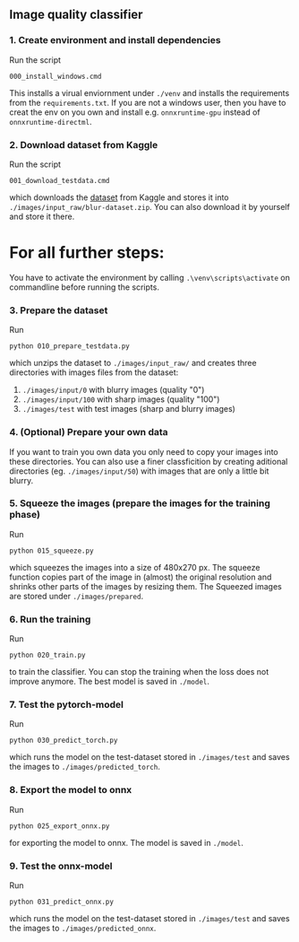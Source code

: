 ## Image quality classifier

### 1. Create environment and install dependencies

Run the script
```
000_install_windows.cmd
```
This installs a virual enviornment under `./venv` and installs the requirements from the `requirements.txt`. If you are not a windows user, then you have to creat the env on you own and install e.g. `onnxruntime-gpu` instead of `onnxruntime-directml`.

### 2. Download dataset from Kaggle

Run the script
```
001_download_testdata.cmd
```
which downloads the [dataset](https://www.kaggle.com/datasets/kwentar/blur-dataset/data) from Kaggle and stores it into `./images/input_raw/blur-dataset.zip`. You can also download it by yourself and store it there.


# For all further steps:
You have to activate the environment by calling `.\venv\scripts\activate` on commandline before running the scripts. 

### 3. Prepare the dataset

Run
```
python 010_prepare_testdata.py
```
which unzips the dataset to `./images/input_raw/` and creates three directories with images files from the dataset:

1) `./images/input/0` with blurry images (quality "0")
2) `./images/input/100` with sharp images (quality "100")
3) `./images/test` with test images (sharp and blurry images)


### 4. (Optional) Prepare your own data

If you want to train you own data you only need to copy your images into these directories. You can also use a finer classficition by creating aditional directories (eg. `./images/input/50`) with images that are only a little bit blurry.

### 5. Squeeze the images (prepare the images for the training phase)

Run
```
python 015_squeeze.py
```
which squeezes the images into a size of 480x270 px. The squeeze function copies part of the image in (almost) the original resolution and shrinks other parts of the images by resizing them. The Squeezed images are stored under `./images/prepared`.

### 6. Run the training

Run
```
python 020_train.py
```

to train the classifier. You can stop the training when the loss does not improve anymore. The best model is saved in `./model`.


### 7. Test the pytorch-model

Run
```
python 030_predict_torch.py
```

which runs the model on the test-dataset stored in `./images/test` and saves the images to `./images/predicted_torch`.


### 8. Export the model to onnx

Run
```
python 025_export_onnx.py
```

for exporting the model to onnx. The model is saved in `./model`.


### 9. Test the onnx-model

Run
```
python 031_predict_onnx.py
```

which runs the model on the test-dataset stored in `./images/test` and saves the images to `./images/predicted_onnx`.
